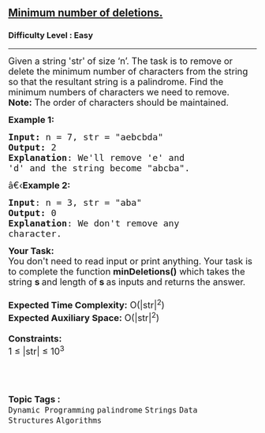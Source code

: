 <h2><a href="https://practice.geeksforgeeks.org/problems/minimum-number-of-deletions4610/1?utm_source=gfg&utm_medium=article&utm_campaign=bottom_sticky_on_article">Minimum number of deletions.</a></h2><h3>Difficulty Level : Easy</h3><hr><div class="problems_problem_content__Xm_eO"><p><span style="font-size:18px">Given a string 'str'&nbsp;of size ‘n’. The task is to remove or delete the minimum number of characters from the string so that the resultant string is a palindrome. Find the minimum numbers of characters we need to remove.</span><br>
<span style="font-size:18px"><strong>Note:</strong> The order of characters should be maintained.</span></p>

<p><span style="font-size:18px"><strong>Example 1:</strong></span></p>

<pre><span style="font-size:18px"><strong>Input: </strong>n = 7,<strong> </strong>str = "aebcbda"
<strong>Output:</strong> 2
<strong>Explanation</strong>: We'll remove 'e' and
'd' and the string become "abcba".</span></pre>

<p><span style="font-size:18px">â€‹<strong>Example 2:</strong></span></p>

<pre><span style="font-size:18px"><strong>Input</strong>: n = 3, str = "aba"
<strong>Output:</strong> 0
<strong>Explanation</strong>: We don't remove any
character.
</span></pre>

<p><span style="font-size:18px"><strong>Your Task:&nbsp;&nbsp;</strong><br>
You don't need to read input or print anything. Your task is to complete the function&nbsp;<strong>minDeletions()</strong>&nbsp;which takes the string&nbsp;<strong>s </strong>and length of<strong> s&nbsp;</strong>as inputs and returns the answer.<br>
<br>
<strong>Expected Time Complexity:</strong>&nbsp;O(|str|<sup>2</sup>)<br>
<strong>Expected Auxiliary Space:</strong>&nbsp;O(|str|<sup>2</sup>)<br>
<br>
<strong>Constraints:</strong><br>
1 ≤ |str| ≤&nbsp;10<sup>3</sup></span></p>

<p>&nbsp;</p>
</div><br><p><span style=font-size:18px><strong>Topic Tags : </strong><br><code>Dynamic Programming</code>&nbsp;<code>palindrome</code>&nbsp;<code>Strings</code>&nbsp;<code>Data Structures</code>&nbsp;<code>Algorithms</code>&nbsp;